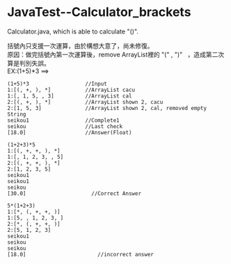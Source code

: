 # JavaTest--Calculator_brackets
Calculator.java, which is able to calculate "()".

括號內只支援一次運算，由於構想大意了，尚未修復。    
原因：做完括號內第一次運算後，remove ArrayList裡的 "(" , ")"   ，造成第二次算是判別失誤。    
EX:(1+5)*3  ==> 

```
(1+5)*3                  //Input    
1:[(, +, ), *]           //ArrayList cacu   
1:[, 1, 5, , 3]          //ArrayList cal    
2:[(, +, ), *]           //ArrayList shown 2, cacu    
2:[1, 5, 3]              //ArrayList shown 2, cal, removed empty String   
seikou1                  //Complete1    
seikou                   //Last check   
[18.0]                   //Answer(Float)    
```

```
(1+2+3)*5     
1:[(, +, +, ), *]       
1:[, 1, 2, 3, , 5]      
2:[(, +, +, ), *]     
2:[1, 2, 3, 5]        
seikou1     
seikou1       
seikou      
[30.0]                     //Correct Answer         
```
```
5*(1+2+3)       
1:[*, (, +, +, )]       
1:[5, , 1, 2, 3, ]      
2:[*, (, +, +, )]     
2:[5, 1, 2, 3]        
seikou1     
seikou      
seikou      
[18.0]                       //incorrect answer      
```
